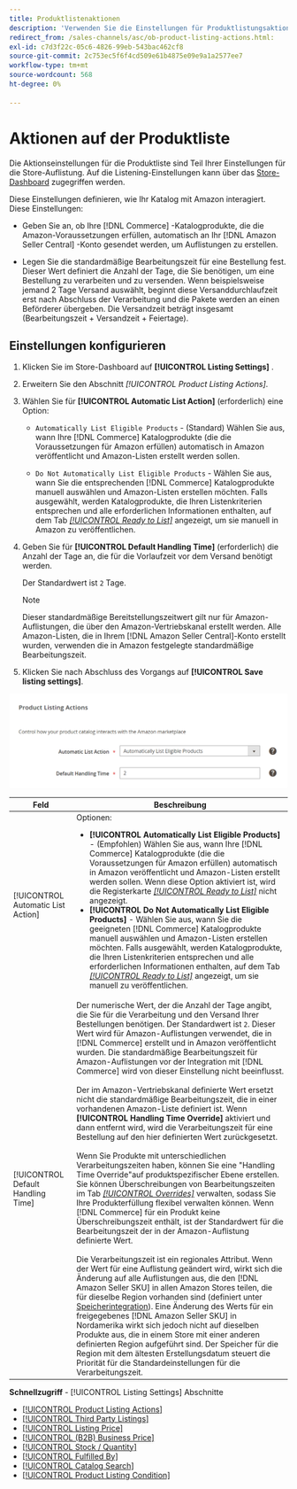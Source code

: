 ```yaml
---
title: Produktlistenaktionen
description: 'Verwenden Sie die Einstellungen für Produktlistungsaktionen , um festzulegen, wie Ihr Commerce-Katalog mit Amazon interagiert.'
redirect_from: /sales-channels/asc/ob-product-listing-actions.html: 
exl-id: c7d3f22c-05c6-4826-99eb-543bac462cf8
source-git-commit: 2c753ec5f6f4cd509e61b4875e09e9a1a2577ee7
workflow-type: tm+mt
source-wordcount: 568
ht-degree: 0%

---
```


# Aktionen auf der Produktliste

Die Aktionseinstellungen für die Produktliste sind Teil Ihrer Einstellungen für die Store-Auflistung. Auf die Listening-Einstellungen kann über das [Store-Dashboard](./amazon-store-dashboard.md) zugegriffen werden.

Diese Einstellungen definieren, wie Ihr Katalog mit Amazon interagiert. Diese Einstellungen:

- Geben Sie an, ob Ihre [!DNL Commerce] -Katalogprodukte, die die Amazon-Voraussetzungen erfüllen, automatisch an Ihr [!DNL Amazon Seller Central] -Konto gesendet werden, um Auflistungen zu erstellen.

- Legen Sie die standardmäßige Bearbeitungszeit für eine Bestellung fest. Dieser Wert definiert die Anzahl der Tage, die Sie benötigen, um eine Bestellung zu verarbeiten und zu versenden. Wenn beispielsweise jemand 2 Tage Versand auswählt, beginnt diese Versanddurchlaufzeit erst nach Abschluss der Verarbeitung und die Pakete werden an einen Beförderer übergeben. Die Versandzeit beträgt insgesamt (Bearbeitungszeit + Versandzeit + Feiertage).

## Einstellungen konfigurieren

1. Klicken Sie im Store-Dashboard auf **[!UICONTROL Listing Settings]** .

1. Erweitern Sie den Abschnitt _[!UICONTROL Product Listing Actions]_.

1. Wählen Sie für **[!UICONTROL Automatic List Action]** (erforderlich) eine Option:

   - `Automatically List Eligible Products` - (Standard) Wählen Sie aus, wann Ihre  [!DNL Commerce] Katalogprodukte (die die Voraussetzungen für Amazon erfüllen) automatisch in Amazon veröffentlicht und Amazon-Listen erstellt werden sollen.

   - `Do Not Automatically List Eligible Products` - Wählen Sie aus, wann Sie die entsprechenden  [!DNL Commerce] Katalogprodukte manuell auswählen und Amazon-Listen erstellen möchten. Falls ausgewählt, werden Katalogprodukte, die Ihren Listenkriterien entsprechen und alle erforderlichen Informationen enthalten, auf dem Tab [_[!UICONTROL Ready to List]_](./ready-to-list.md) angezeigt, um sie manuell in Amazon zu veröffentlichen.

1. Geben Sie für **[!UICONTROL Default Handling Time]** (erforderlich) die Anzahl der Tage an, die für die Vorlaufzeit vor dem Versand benötigt werden.

   Der Standardwert ist `2` Tage.

   >[!NOTE]
   >
   >Dieser standardmäßige Bereitstellungszeitwert gilt nur für Amazon-Auflistungen, die über den Amazon-Vertriebskanal erstellt werden. Alle Amazon-Listen, die in Ihrem [!DNL Amazon Seller Central]-Konto erstellt wurden, verwenden die in Amazon festgelegte standardmäßige Bearbeitungszeit.

1. Klicken Sie nach Abschluss des Vorgangs auf **[!UICONTROL Save listing settings]**.

![Aktionen auf der Produktliste](assets/amazon-product-listing-actions.png)

| Feld | Beschreibung |
|--- |--- |
| [!UICONTROL Automatic List Action] | Optionen:<ul><li>**[!UICONTROL Automatically List Eligible Products]** - (Empfohlen) Wählen Sie aus, wann Ihre  [!DNL Commerce] Katalogprodukte (die die Voraussetzungen für Amazon erfüllen) automatisch in Amazon veröffentlicht und Amazon-Listen erstellt werden sollen. Wenn diese Option aktiviert ist, wird die Registerkarte [_[!UICONTROL Ready to List]_](./ready-to-list.md) nicht angezeigt. </li><li>**[!UICONTROL Do Not Automatically List Eligible Products]** - Wählen Sie aus, wann Sie die geeigneten  [!DNL Commerce] Katalogprodukte manuell auswählen und Amazon-Listen erstellen möchten. Falls ausgewählt, werden Katalogprodukte, die Ihren Listenkriterien entsprechen und alle erforderlichen Informationen enthalten, auf dem Tab [_[!UICONTROL Ready to List]_](./ready-to-list.md) angezeigt, um sie manuell zu veröffentlichen.</li></ul> |
| [!UICONTROL Default Handling Time] | Der numerische Wert, der die Anzahl der Tage angibt, die Sie für die Verarbeitung und den Versand Ihrer Bestellungen benötigen. Der Standardwert ist `2`. Dieser Wert wird für Amazon-Auflistungen verwendet, die in [!DNL Commerce] erstellt und in Amazon veröffentlicht wurden. Die standardmäßige Bearbeitungszeit für Amazon-Auflistungen vor der Integration mit [!DNL Commerce] wird von dieser Einstellung nicht beeinflusst.<br><br>Der im Amazon-Vertriebskanal definierte Wert ersetzt nicht die standardmäßige Bearbeitungszeit, die in einer vorhandenen Amazon-Liste definiert ist. Wenn **[!UICONTROL Handling Time Override]** aktiviert und dann entfernt wird, wird die Verarbeitungszeit für eine Bestellung auf den hier definierten Wert zurückgesetzt.<br><br>Wenn Sie Produkte mit unterschiedlichen Verarbeitungszeiten haben, können Sie eine &quot;Handling Time Override&quot;auf produktspezifischer Ebene erstellen. Sie können Überschreibungen von Bearbeitungszeiten im Tab [_[!UICONTROL Overrides]_](./overrides.md) verwalten, sodass Sie Ihre Produkterfüllung flexibel verwalten können. Wenn [!DNL Commerce] für ein Produkt keine Überschreibungszeit enthält, ist der Standardwert für die Bearbeitungszeit der in der Amazon-Auflistung definierte Wert.<br><br>Die Verarbeitungszeit ist ein regionales Attribut. Wenn der Wert für eine Auflistung geändert wird, wirkt sich die Änderung auf alle Auflistungen aus, die den [!DNL Amazon Seller SKU] in allen Amazon Stores teilen, die für dieselbe Region vorhanden sind (definiert unter [Speicherintegration](./store-integration.md)). Eine Änderung des Werts für ein freigegebenes [!DNL Amazon Seller SKU] in Nordamerika wirkt sich jedoch nicht auf dieselben Produkte aus, die in einem Store mit einer anderen definierten Region aufgeführt sind. Der Speicher für die Region mit dem ältesten Erstellungsdatum steuert die Priorität für die Standardeinstellungen für die Verarbeitungszeit. |

**Schnellzugriff**  -  [!UICONTROL Listing Settings] Abschnitte

- [[!UICONTROL Product Listing Actions]](./product-listing-actions.md)
- [[!UICONTROL Third Party Listings]](./third-party-listing-settings.md)
- [[!UICONTROL Listing Price]](./listing-price.md)
- [[!UICONTROL (B2B) Business Price]](./business-pricing.md)
- [[!UICONTROL Stock / Quantity]](./stock-quantity.md)
- [[!UICONTROL Fulfilled By]](./fulfilled-by.md)
- [[!UICONTROL Catalog Search]](./catalog-search.md)
- [[!UICONTROL Product Listing Condition]](./product-listing-condition.md)
